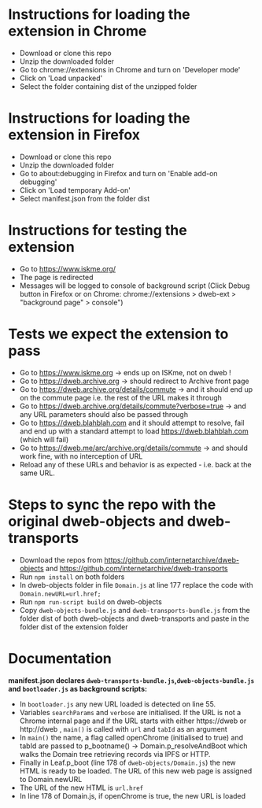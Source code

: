 # Instructions for loading the extension in Chrome
* Download or clone this repo
* Unzip the downloaded folder
* Go to chrome://extensions in Chrome and turn on 'Developer mode'
* Click on 'Load unpacked'
* Select the folder containing dist of the unzipped folder

# Instructions for loading the extension in Firefox
* Download or clone this repo
* Unzip the downloaded folder
* Go to about:debugging in Firefox and turn on 'Enable add-on debugging' 
* Click on 'Load temporary Add-on'
* Select manifest.json from the folder dist

# Instructions for testing the extension
* Go to https://www.iskme.org/
* The page is redirected
* Messages will be logged to console of background script (Click Debug button in Firefox or on Chrome: chrome://extensions > dweb-ext > "background page" > console")

# Tests we expect the extension to pass
* Go to https://www.iskme.org -> ends up on ISKme, not on dweb ! 
* Go to https://dweb.archive.org -> should redirect to Archive front page
* Go to https://dweb.archive.org/details/commute -> and it should end up on the commute page i.e. the rest of the URL makes it through
* Go to https://dweb.archive.org/details/commute?verbose=true -> and any URL parameters should also be passed through
* Go to https://dweb.blahblah.com and it should attempt to resolve, fail and end up with a standard attempt to load https://dweb.blahblah.com (which will fail)
* Go to https://dweb.me/arc/archive.org/details/commute -> and should work fine, with no interception of URL
* Reload any of these URLs and behavior is as expected - i.e. back at the same URL.

# Steps to sync the repo with the original dweb-objects and dweb-transports

* Download the repos from https://github.com/internetarchive/dweb-objects and https://github.com/internetarchive/dweb-transports
* Run `npm install` on both folders
* In dweb-objects folder in file `Domain.js` at line 177 replace the code with `Domain.newURL=url.href;`
* Run `npm run-script build` on dweb-objects
* Copy `dweb-objects-bundle.js` and `dweb-transports-bundle.js` from the folder dist of both dweb-objects and dweb-transports and paste in the folder dist of the extension folder


# Documentation
__manifest.json declares `dweb-transports-bundle.js`,`dweb-objects-bundle.js` and `bootloader.js` as background scripts:__
* In `bootloader.js` any new URL loaded is detected on line 55. 
* Variables `searchParams` and `verbose` are initialised. If the URL is not a Chrome internal page and if the URL starts with either https://dweb or http://dweb , `main()` is called with `url` and `tabId` as an argument
* In `main()` the name, a flag called openChrome (initialised to true) and tabId are passed to p_bootname() -> Domain.p_resolveAndBoot which walks the Domain tree retrieving records via IPFS or HTTP.
* Finally in Leaf.p_boot (line 178 of `dweb-objects/Domain.js`) the new HTML is ready to be loaded. The URL of this new web page is assigned to Domain.newURL
* The URL of the new HTML is `url.href`
* In line 178 of Domain.js, if openChrome is true, the new URL is loaded

